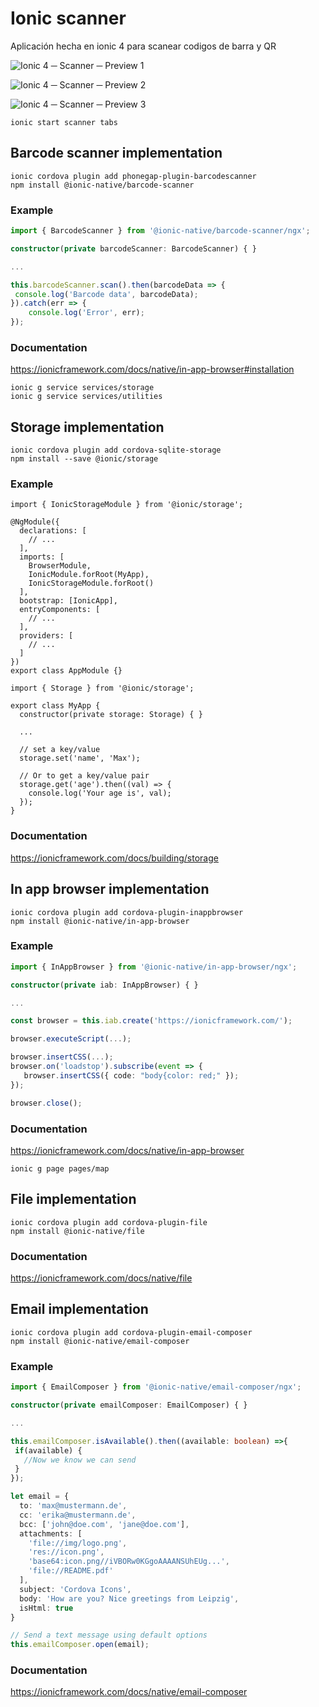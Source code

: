 # Ionic scanner
Aplicación hecha en ionic 4 para scanear codigos de barra y QR

![Ionic 4 ─ Scanner ─ Preview 1](https://raw.githubusercontent.com/anayarojo/ionic-scanner/master/wiki/img/Ionic%204%20%E2%94%80%20Scanner%20%E2%94%80%20Preview%201.PNG)

![Ionic 4 ─ Scanner ─ Preview 2](https://raw.githubusercontent.com/anayarojo/ionic-scanner/master/wiki/img/Ionic%204%20%E2%94%80%20Scanner%20%E2%94%80%20Preview%202.PNG)

![Ionic 4 ─ Scanner ─ Preview 3](https://raw.githubusercontent.com/anayarojo/ionic-scanner/master/wiki/img/Ionic%204%20%E2%94%80%20Scanner%20%E2%94%80%20Preview%203.PNG)

```
ionic start scanner tabs
```

## Barcode scanner implementation

```
ionic cordova plugin add phonegap-plugin-barcodescanner
npm install @ionic-native/barcode-scanner
```

### Example

```typescript
import { BarcodeScanner } from '@ionic-native/barcode-scanner/ngx';

constructor(private barcodeScanner: BarcodeScanner) { }

...

this.barcodeScanner.scan().then(barcodeData => {
 console.log('Barcode data', barcodeData);
}).catch(err => {
    console.log('Error', err);
});
```

### Documentation

https://ionicframework.com/docs/native/in-app-browser#installation

```
ionic g service services/storage
ionic g service services/utilities
```

## Storage implementation

```
ionic cordova plugin add cordova-sqlite-storage
npm install --save @ionic/storage
```

### Example 

```
import { IonicStorageModule } from '@ionic/storage';

@NgModule({
  declarations: [
    // ...
  ],
  imports: [
    BrowserModule,
    IonicModule.forRoot(MyApp),
    IonicStorageModule.forRoot()
  ],
  bootstrap: [IonicApp],
  entryComponents: [
    // ...
  ],
  providers: [
    // ...
  ]
})
export class AppModule {}
```

```
import { Storage } from '@ionic/storage';

export class MyApp {
  constructor(private storage: Storage) { }

  ...

  // set a key/value
  storage.set('name', 'Max');

  // Or to get a key/value pair
  storage.get('age').then((val) => {
    console.log('Your age is', val);
  });
}
```

### Documentation

https://ionicframework.com/docs/building/storage

## In app browser implementation

```
ionic cordova plugin add cordova-plugin-inappbrowser
npm install @ionic-native/in-app-browser
```

### Example

```typescript
import { InAppBrowser } from '@ionic-native/in-app-browser/ngx';

constructor(private iab: InAppBrowser) { }

...

const browser = this.iab.create('https://ionicframework.com/');

browser.executeScript(...);

browser.insertCSS(...);
browser.on('loadstop').subscribe(event => {
   browser.insertCSS({ code: "body{color: red;" });
});

browser.close();
```

### Documentation

https://ionicframework.com/docs/native/in-app-browser

```
ionic g page pages/map
```

## File implementation

```
ionic cordova plugin add cordova-plugin-file
npm install @ionic-native/file
```

### Documentation

https://ionicframework.com/docs/native/file


## Email implementation

```
ionic cordova plugin add cordova-plugin-email-composer
npm install @ionic-native/email-composer
```

### Example

```typescript
import { EmailComposer } from '@ionic-native/email-composer/ngx';

constructor(private emailComposer: EmailComposer) { }

...

this.emailComposer.isAvailable().then((available: boolean) =>{
 if(available) {
   //Now we know we can send
 }
});

let email = {
  to: 'max@mustermann.de',
  cc: 'erika@mustermann.de',
  bcc: ['john@doe.com', 'jane@doe.com'],
  attachments: [
    'file://img/logo.png',
    'res://icon.png',
    'base64:icon.png//iVBORw0KGgoAAAANSUhEUg...',
    'file://README.pdf'
  ],
  subject: 'Cordova Icons',
  body: 'How are you? Nice greetings from Leipzig',
  isHtml: true
}

// Send a text message using default options
this.emailComposer.open(email);
```

### Documentation

https://ionicframework.com/docs/native/email-composer
